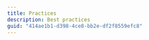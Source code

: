 ```yaml
---
title: Practices
description: Best practices
guid: "414ae1b1-d398-4ce8-bb2e-df2f8559efc8"
---
```

